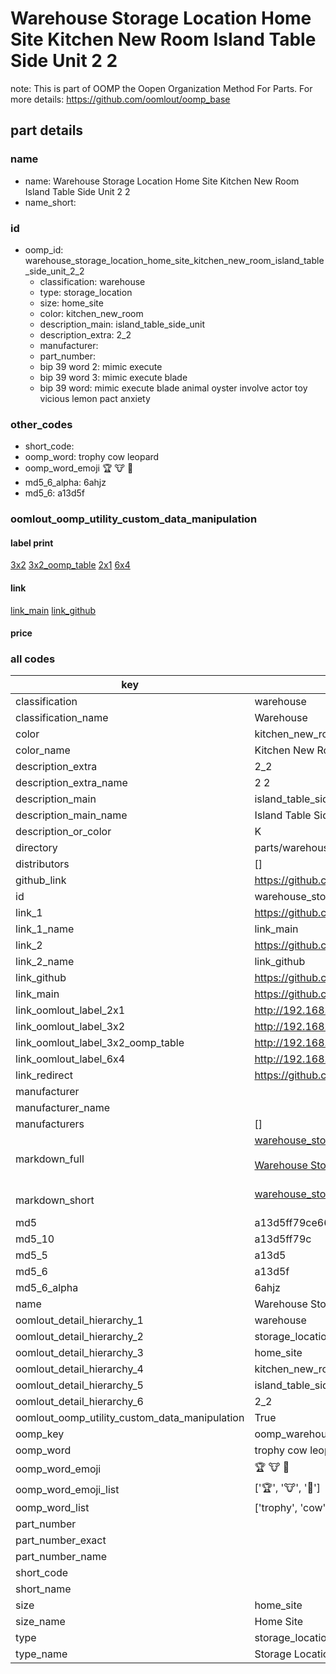 # Warehouse Storage Location Home Site Kitchen New Room Island Table Side Unit 2 2  

note: This is part of OOMP the Oopen Organization Method For Parts. For more details: https://github.com/oomlout/oomp_base

##  part details
  







### name
* name: Warehouse Storage Location Home Site Kitchen New Room Island Table Side Unit 2 2
* name_short: 
### id
* oomp_id: warehouse_storage_location_home_site_kitchen_new_room_island_table_side_unit_2_2
  * classification: warehouse
  * type: storage_location
  * size: home_site
  * color: kitchen_new_room
  * description_main: island_table_side_unit
  * description_extra: 2_2
  * manufacturer: 
  * part_number: 
  * bip 39 word 2: mimic execute
  * bip 39 word 3: mimic execute blade
  * bip 39 word: mimic execute blade animal oyster involve actor toy vicious lemon pact anxiety

### other_codes
* short_code: 
* oomp_word: trophy cow leopard
* oomp_word_emoji :trophy: :cow: :leopard:
* md5_6_alpha: 6ahjz
* md5_6: a13d5f






### oomlout_oomp_utility_custom_data_manipulation
#### label print
[3x2](http://192.168.1.245:1112/?label=oomp%206ahjz)
[3x2_oomp_table](http://192.168.1.108:1112/?label=oomp%206ahjz)
[2x1](http://192.168.1.242:1112/?label=oomp%206ahjz)
[6x4](http://192.168.1.55:1112/?label=oomp%206ahjz)    

#### link

[link_main](https://github.com/oomlout/oomlout_oomp_version_1_messy/tree/main/parts/warehouse_storage_location_home_site_kitchen_new_room_island_table_side_unit_2_2) [link_github](https://github.com/oomlout/oomlout_oomp_version_1_messy/tree/main/parts/warehouse_storage_location_home_site_kitchen_new_room_island_table_side_unit_2_2)                             

#### price







### all codes 
| key | value |  
| --- | --- |  
| classification | warehouse |  
| classification_name | Warehouse |  
| color | kitchen_new_room |  
| color_name | Kitchen New Room |  
| description_extra | 2_2 |  
| description_extra_name | 2 2 |  
| description_main | island_table_side_unit |  
| description_main_name | Island Table Side Unit |  
| description_or_color | K  |  
| directory | parts/warehouse_storage_location_home_site_kitchen_new_room_island_table_side_unit_2_2 |  
| distributors | [] |  
| github_link | https://github.com/oomlout/oomlout_oomp_part_src/tree/main/parts/warehouse_storage_location_home_site_kitchen_new_room_island_table_side_unit_2_2 |  
| id | warehouse_storage_location_home_site_kitchen_new_room_island_table_side_unit_2_2 |  
| link_1 | https://github.com/oomlout/oomlout_oomp_version_1_messy/tree/main/parts/warehouse_storage_location_home_site_kitchen_new_room_island_table_side_unit_2_2 |  
| link_1_name | link_main |  
| link_2 | https://github.com/oomlout/oomlout_oomp_version_1_messy/tree/main/parts/warehouse_storage_location_home_site_kitchen_new_room_island_table_side_unit_2_2 |  
| link_2_name | link_github |  
| link_github | https://github.com/oomlout/oomlout_oomp_version_1_messy/tree/main/parts/warehouse_storage_location_home_site_kitchen_new_room_island_table_side_unit_2_2 |  
| link_main | https://github.com/oomlout/oomlout_oomp_version_1_messy/tree/main/parts/warehouse_storage_location_home_site_kitchen_new_room_island_table_side_unit_2_2 |  
| link_oomlout_label_2x1 | http://192.168.1.242:1112/?label=oomp%206ahjz |  
| link_oomlout_label_3x2 | http://192.168.1.245:1112/?label=oomp%206ahjz |  
| link_oomlout_label_3x2_oomp_table | http://192.168.1.108:1112/?label=oomp%206ahjz |  
| link_oomlout_label_6x4 | http://192.168.1.55:1112/?label=oomp%206ahjz |  
| link_redirect | https://github.com/oomlout/oomlout_oomp_version_1_messy/tree/main/parts/warehouse_storage_location_home_site_kitchen_new_room_island_table_side_unit_2_2 |  
| manufacturer |  |  
| manufacturer_name |  |  
| manufacturers | [] |  
| markdown_full | [warehouse_storage_location_home_site_kitchen_new_room_island_table_side_unit_2_2](none)<br>[](none)<br>[Warehouse Storage Location Home Site Kitchen New Room Island Table Side Unit 2 2](none)<br><br> |  
| markdown_short | [warehouse_storage_location_home_site_kitchen_new_room_island_table_side_unit_2_2](none)<br><br> |  
| md5 | a13d5ff79ce66055d8cf30902e13cc66 |  
| md5_10 | a13d5ff79c |  
| md5_5 | a13d5 |  
| md5_6 | a13d5f |  
| md5_6_alpha | 6ahjz |  
| name | Warehouse Storage Location Home Site Kitchen New Room Island Table Side Unit 2 2 |  
| oomlout_detail_hierarchy_1 | warehouse |  
| oomlout_detail_hierarchy_2 | storage_location |  
| oomlout_detail_hierarchy_3 | home_site |  
| oomlout_detail_hierarchy_4 | kitchen_new_room |  
| oomlout_detail_hierarchy_5 | island_table_side_unit |  
| oomlout_detail_hierarchy_6 | 2_2 |  
| oomlout_oomp_utility_custom_data_manipulation | True |  
| oomp_key | oomp_warehouse_storage_location_home_site_kitchen_new_room_island_table_side_unit_2_2 |  
| oomp_word | trophy cow leopard |  
| oomp_word_emoji | :trophy: :cow: :leopard: |  
| oomp_word_emoji_list | [':trophy:', ':cow:', ':leopard:'] |  
| oomp_word_list | ['trophy', 'cow', 'leopard'] |  
| part_number |  |  
| part_number_exact |  |  
| part_number_name |  |  
| short_code |  |  
| short_name |  |  
| size | home_site |  
| size_name | Home Site |  
| type | storage_location |  
| type_name | Storage Location |  
